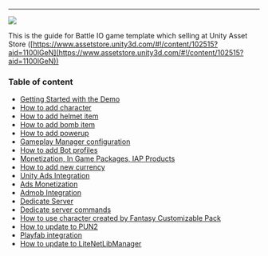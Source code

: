 * * *

![](https://cdn-images-1.medium.com/max/800/1*1CARlGsibDu3O1egaKn93w.png)

This is the guide for Battle IO game template which selling at Unity Asset Store ([https://www.assetstore.unity3d.com/#!/content/102515?aid=1100lGeN](https://www.assetstore.unity3d.com/#!/content/102515?aid=1100lGeN))

### Table of content

*   [Getting Started with the Demo](pages/001-getting-started-with-the-demo)
*   [How to add character](pages/002-how-to-add-character)
*   [How to add helmet item](pages/003-how-to-add-helmet-item)
*   [How to add bomb item](pages/004-how-to-add-bomb-item)
*   [How to add powerup](pages/005-how-to-add-powerup)
*   [Gameplay Manager configuration](pages/006-gameplay-configuration)
*   [How to add Bot profiles](pages/007-how-to-add-bot-profiles)
*   [Monetization, In Game Packages, IAP Products](pages/008-Monetization--In-Game-Packages--IAP-Products)
*   [How to add new currency](pages/009-_How-to-add-new-currency-for-BATTLE-IO--BOMBER-IO--SHOOTER-IO)
*   [Unity Ads Integration](pages/103-unity-ads-integration.md)
*   [Ads Monetization](pages/010-ads-monetization)
*   [Admob Integration](pages/011-_How-to-integrate-Admob-to-Battle-IO---Shooter-IO---Bomber-I)
*   [Dedicate Server](pages/012-dedicate-server)
*   [Dedicate server commands](pages/013-_BATTLE-IO--BOMBER-IO--SHOOTER-IO---Dedication-Command-Line-Arguments)
*   [How to use character created by Fantasy Customizable Pack](pages/015-_Fantasy-Customizable-Pack---How-to-create-character-for-BATTLE-IO--BOMBER-IO--SHOOTER-IO)
*   [How to update to PUN2](pages/101-update-to-pun2.md)
*   [Playfab integration](pages/102-playfab-integration.md)
*   [How to update to LiteNetLibManager](pages/104-update-to-litenetlib.md)